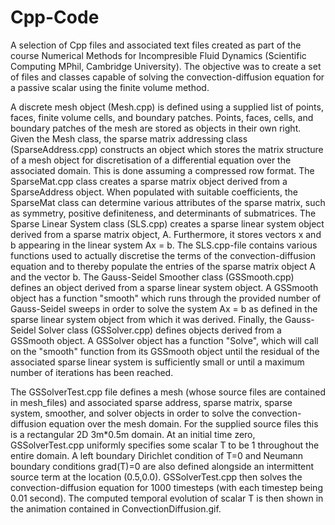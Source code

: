# Cpp-Code
A selection of Cpp files and associated text files created as part of the course Numerical Methods for Incompresible Fluid Dynamics (Scientific Computing MPhil, Cambridge University). 
The objective was to create a set of files and classes capable of solving the convection-diffusion equation for a passive scalar using the finite volume method.

A discrete mesh object (Mesh.cpp) is defined using a supplied list of points, faces, finite volume cells, and boundary patches. Points, faces, cells, and boundary patches of the mesh are stored as objects in their own right.
Given the Mesh class, the sparse matrix addressing class (SparseAddress.cpp) constructs an object which stores the matrix structure of a mesh object for discretisation of a differential equation over the associated domain.
This is done assuming a compressed row format. 
The SparseMat.cpp class creates a sparse matrix object derived from a SparseAddress object. When populated with suitable coefficients, the SparseMat class can determine various attributes of the sparse matrix, such as symmetry, positive definiteness, and determinants of submatrices. 
The Sparse Linear System class (SLS.cpp) creates a sparse linear system object derived from a sparse matrix object, A. Furthermore, it stores vectors x and b appearing in the linear system Ax = b. The SLS.cpp-file contains various functions used to actually discretise the terms of the convection-diffusion equation and to thereby populate the entries of the sparse matrix object A and the vector b.
The Gauss-Seidel Smoother class (GSSmooth.cpp) defines an object derived from a sparse linear system object. A GSSmooth object has a function "smooth" which runs through the provided number of Gauss-Seidel 
sweeps in order to solve the system Ax = b as defined in the sparse linear system object from which it was derived. 
Finally, the Gauss-Seidel Solver class (GSSolver.cpp) defines objects derived from a GSSmooth object. A GSSolver object has a function "Solve", which will call on the "smooth" function from its GSSmooth object until
the residual of the associated sparse linear system is sufficiently small or until a maximum number of iterations has been reached.

The GSSolverTest.cpp file defines a mesh (whose source files are contained in mesh_files) and associated sparse address, sparse matrix, sparse system, smoother, and solver objects in order to solve the convection-diffusion
equation over the mesh domain. For the supplied source files this is a rectangular 2D 3m*0.5m domain. At an initial time zero, GSSolverTest.cpp uniformly specifies some scalar T to be 1 throughout the entire domain.
A left boundary Dirichlet condition of T=0 and Neumann boundary conditions grad(T)=0 are also defined alongside an intermittent source term at the location (0.5,0.0). GSSolverTest.cpp then solves the convection-diffusion
equation for 1000 timesteps (with each timestep being 0.01 second). The computed temporal evolution of scalar T is then shown in the animation contained in ConvectionDiffusion.gif. 
